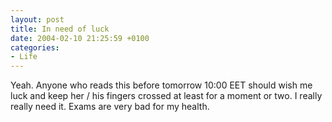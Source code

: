 ```yaml
---
layout: post
title: In need of luck
date: 2004-02-10 21:25:59 +0100
categories:
- Life
---
```

<p>Yeah. Anyone who reads this before tomorrow 10:00 EET should wish me luck and keep her / his fingers crossed at least for a moment or two. I really really need it. Exams are very bad for my health.</p>
